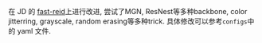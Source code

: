 在 JD 的 [fast-reid](https://github.com/JDAI-CV/fast-reid)上进行改进, 尝试了MGN, ResNest等多种backbone, color jitterring, grayscale, random erasing等多种trick. 具体修改可以参考`configs`中的 yaml 文件.
